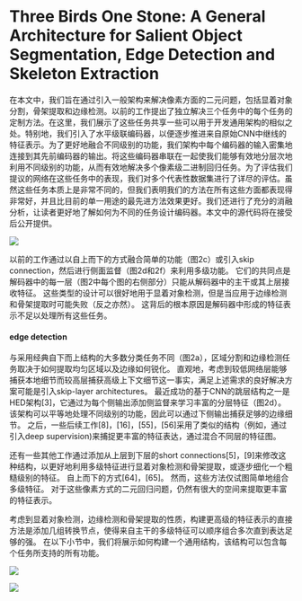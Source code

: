 # Three Birds One Stone: A General Architecture for Salient Object Segmentation, Edge Detection and Skeleton Extraction

在本文中，我们旨在通过引入一般架构来解决像素方面的二元问题，包括显着对象分割，骨架提取和边缘检测。以前的工作提出了独立解决三个任务中的每个任务的定制方法。在这里，我们展示了这些任务共享一些可以用于开发通用架构的相似之处。特别地，我们引入了水平级联编码器，以便逐步推进来自原始CNN中继线的特征表示。为了更好地融合不同级别的功能，我们架构中每个编码器的输入密集地连接到其先前编码器的输出。将这些编码器串联在一起使我们能够有效地分层次地利用不同级别的功能，从而有效地解决多个像素级二进制回归任务。为了评估我们提议的网络在这些任务中的表现，我们对多个代表性数据集进行了详尽的评估。虽然这些任务本质上是非常不同的，但我们表明我们的方法在所有这些方面都表现得非常好，并且比目前的单一用途的最先进方法效果更好。我们还进行了充分的消融分析，让读者更好地了解如何为不同的任务设计编码器。本文中的源代码将在接受后公开提供。

![](http://pqz0lv0o0.bkt.clouddn.com/edge_detection_architecture.png)

以前的工作通过以自上而下的方式融合简单的功能（图2c）或引入skip connection，然后进行侧面监督（图2d和2f）来利用多级功能。 它们的共同点是解码器中的每一层（图2中每个图的右侧部分）只能从解码器中的主干或其上层接收特征。 这些类型的设计可以很好地用于显着对象检测，但是当应用于边缘检测和骨架提取时可能失败（反之亦然）。 这背后的根本原因是解码器中形成的特征表示不足以处理所有这些任务。

#### edge detection

与采用经典自下而上结构的大多数分类任务不同（图2a），区域分割和边缘检测任务取决于如何提取均匀区域以及边缘如何锐化。 直观地，考虑到较低网络层能够捕获本地细节而较高层捕获高级上下文细节这一事实，满足上述需求的良好解决方案可能是引入skip-layer architectures。 最近成功的基于CNN的跳层结构之一是HED架构[3]，它通过为每个侧输出添加侧监督来学习丰富的分层特征（图2d）。 该架构可以平等地处理不同级别的功能，因此可以通过下侧输出捕获足够的边缘细节。 之后，一些后续工作[8]，[16]，[55]，[56]采用了类似的结构（例如，通过引入deep supervision)来捕捉更丰富的特征表达，通过混合不同层的特征图。

还有一些其他工作通过添加从上层到下层的short connections[5]，[9]来修改这种结构，以更好地利用多级特征进行显着对象检测和骨架提取，或逐步细化一个粗糙级别的特征。 自上而下的方式[64]，[65]。 然而，这些方法仅试图简单地组合多级特征。 对于这些像素方式的二元回归问题，仍然有很大的空间来提取更丰富的特征表示。

考虑到显着对象检测，边缘检测和骨架提取的性质，构建更高级的特征表示的直接方法是添加几组转换节点，使得来自主干的多级特征可以顺序组合多次直到表达足够的强。 在以下小节中，我们将展示如何构建一个通用结构，该结构可以包含每个任务所支持的所有功能。

![](http://pqz0lv0o0.bkt.clouddn.com/proposed_architechture.png)

![](http://pqz0lv0o0.bkt.clouddn.com/Different%20decoders..png)